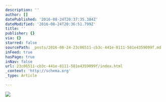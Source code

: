 ```yaml
---
description: ''
author: []
datePublished: '2016-08-24T20:37:35.384Z'
dateModified: '2016-08-24T20:36:51.799Z'
title: ''
publisher: {}
via: {}
starred: false
sourcePath: _posts/2016-08-24-23c06511-cb3c-441e-8111-581e4359099f.md
inFeed: true
hasPage: true
inNav: false
url: 23c06511-cb3c-441e-8111-581e4359099f/index.html
_context: 'http://schema.org'
_type: Article

---
```

![](https://the-grid-user-content.s3-us-west-2.amazonaws.com/4be4272f-2791-44a9-84f0-aee745aacfae.jpg)